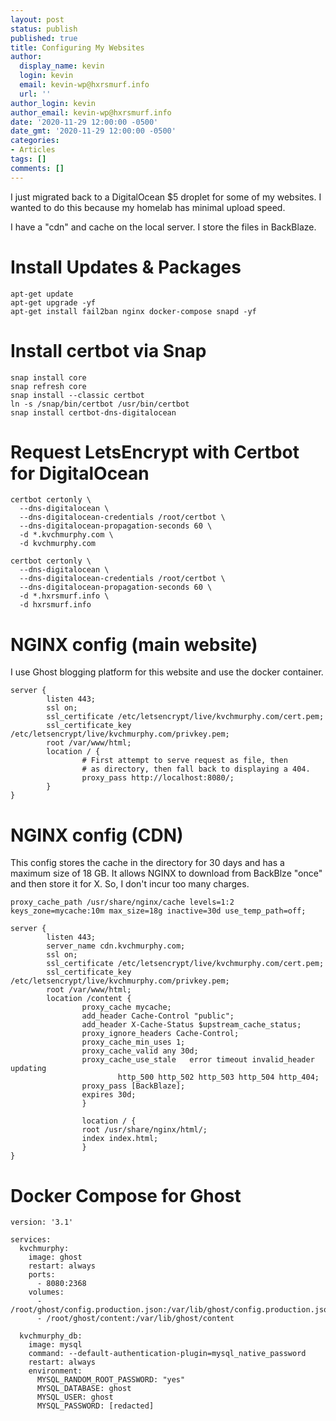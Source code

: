 ```yaml
---
layout: post
status: publish
published: true
title: Configuring My Websites
author:
  display_name: kevin
  login: kevin
  email: kevin-wp@hxrsmurf.info
  url: ''
author_login: kevin
author_email: kevin-wp@hxrsmurf.info
date: '2020-11-29 12:00:00 -0500'
date_gmt: '2020-11-29 12:00:00 -0500'
categories:
- Articles
tags: []
comments: []
---
```


I just migrated back to a DigitalOcean $5 droplet for some of  my websites. I wanted to do this because my homelab has minimal upload speed.

I have a "cdn" and cache on the local server. I store the files in BackBlaze.

# Install Updates & Packages

```
apt-get update
apt-get upgrade -yf
apt-get install fail2ban nginx docker-compose snapd -yf
```

# Install certbot via Snap

```
snap install core
snap refresh core
snap install --classic certbot
ln -s /snap/bin/certbot /usr/bin/certbot
snap install certbot-dns-digitalocean
```

# Request LetsEncrypt with Certbot for DigitalOcean

```
certbot certonly \
  --dns-digitalocean \
  --dns-digitalocean-credentials /root/certbot \
  --dns-digitalocean-propagation-seconds 60 \
  -d *.kvchmurphy.com \
  -d kvchmurphy.com
```
```
certbot certonly \
  --dns-digitalocean \
  --dns-digitalocean-credentials /root/certbot \
  --dns-digitalocean-propagation-seconds 60 \
  -d *.hxrsmurf.info \
  -d hxrsmurf.info
```

# NGINX config (main website)

I use Ghost blogging platform for this website and use the docker container.

```
server {
        listen 443;
        ssl on;
        ssl_certificate /etc/letsencrypt/live/kvchmurphy.com/cert.pem;
        ssl_certificate_key /etc/letsencrypt/live/kvchmurphy.com/privkey.pem;
        root /var/www/html;
        location / {
                # First attempt to serve request as file, then
                # as directory, then fall back to displaying a 404.
                proxy_pass http://localhost:8080/;
        }
}
```

# NGINX config (CDN)

This config stores the cache in the directory for 30 days and has a maximum size of 18 GB. It allows NGINX to download from BackBlze "once" and then store it for X. So, I don't incur too many charges.

```
proxy_cache_path /usr/share/nginx/cache levels=1:2 keys_zone=mycache:10m max_size=18g inactive=30d use_temp_path=off;
```

```
server {
        listen 443;
        server_name cdn.kvchmurphy.com;
        ssl on;
        ssl_certificate /etc/letsencrypt/live/kvchmurphy.com/cert.pem;
        ssl_certificate_key /etc/letsencrypt/live/kvchmurphy.com/privkey.pem;
        root /var/www/html;
        location /content {
                proxy_cache mycache;
                add_header Cache-Control "public";
                add_header X-Cache-Status $upstream_cache_status;
                proxy_ignore_headers Cache-Control;
                proxy_cache_min_uses 1;
                proxy_cache_valid any 30d;
                proxy_cache_use_stale   error timeout invalid_header updating
                        http_500 http_502 http_503 http_504 http_404;
                proxy_pass [BackBlaze];
                expires 30d;
                }

                location / {
                root /usr/share/nginx/html/;
                index index.html;
                }
}
```

# Docker Compose for Ghost

```
version: '3.1'

services:
  kvchmurphy:
    image: ghost
    restart: always
    ports:
      - 8080:2368
    volumes:
      - /root/ghost/config.production.json:/var/lib/ghost/config.production.json
      - /root/ghost/content:/var/lib/ghost/content

  kvchmurphy_db:
    image: mysql
    command: --default-authentication-plugin=mysql_native_password
    restart: always
    environment:
      MYSQL_RANDOM_ROOT_PASSWORD: "yes"
      MYSQL_DATABASE: ghost
      MYSQL_USER: ghost
      MYSQL_PASSWORD: [redacted]
```